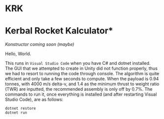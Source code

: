 # KRK
# Kerbal Rocket Kalculator*
*Konstructor coming soon (maybe)*

Hello, World.

This runs in `Visual Studio Code` when you have C# and dotnet installed. The GUI that we attempted to create in Unity did not function properly, thus we had to resort to running the code through console.
The algorithm is quite efficient and only take a few seconds to compute. When the payload is 0.94 tonnes, with 4000 m/s delta-v, and 1.4 as the minimum thrust to weight ratio (TWR) are inputted, the recommended assembly is only off by 0.7%.
The commands to run it, once everything is installed (and after restarting Visual Studio Code), are as follows:
```
dotnet restore
dotnet run
```
